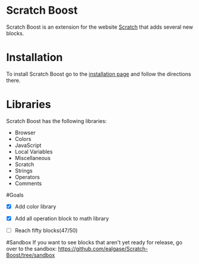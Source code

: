 # Scratch Boost
Scratch Boost is an extension for the website [Scratch](http://scratch.mit.edu) that adds several new blocks.

# Installation
To install Scratch Boost go to the [installation page](https://Ealgase.github.io/Scratch-Boost) and follow the directions there.

# Libraries
Scratch Boost has the following libraries:
- Browser
- Colors
- JavaScript
- Local Variables
- Miscellaneous
- Scratch
- Strings
- Operators
- Comments

#Goals
- [x] Add color library
- [x] Add all operation block to math library
- [ ] Reach fifty blocks(47/50)


#Sandbox
If you want to see blocks that aren't yet ready for release, go over to the sandbox: https://github.com/ealgase/Scratch-Boost/tree/sandbox
